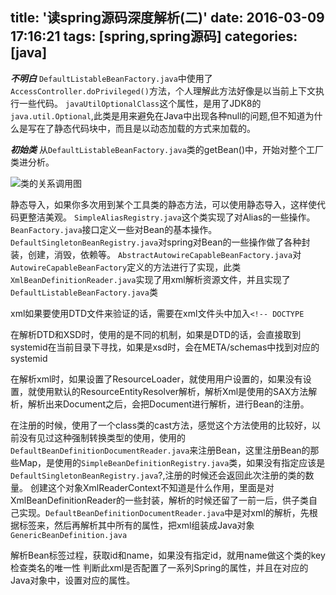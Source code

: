 title: '读spring源码深度解析(二)'
date: 2016-03-09 17:16:21
tags: [spring,spring源码]
categories: [java]
---
***不明白***
`DefaultListableBeanFactory.java`中使用了`AccessController.doPrivileged()`方法，个人理解此方法好像是以当前上下文执行一些代码。
`javaUtilOptionalClass`这个属性，是用了JDK8的`java.util.Optional`,此类是用来避免在Java中出现各种null的问题,但不知道为什么是写在了静态代码块中，而且是以动态加载的方式来加载的。


***初始类***
从`DefaultListableBeanFactory.java`类的getBean()中，开始对整个工厂类进分析。

![类的关系调用图](http://ogflhfadi.bkt.clouddn.com/DefaultListableBeanFactory.png)

静态导入，如果你多次用到某个工具类的静态方法，可以使用静态导入，这样使代码更整洁美观。
`SimpleAliasRegistry.java`这个类实现了对Alias的一些操作。
`BeanFactory.java`接口定义一些对Bean的基本操作。
`DefaultSingletonBeanRegistry.java`对spring对Bean的一些操作做了各种封装，创建，消毁，依赖等。
`AbstractAutowireCapableBeanFactory.java`对`AutowireCapableBeanFactory`定义的方法进行了实现，此类
`XmlBeanDefinitionReader.java`实现了用xml解析资源文件，并且实现了`DefaultListableBeanFactory.java`类

<!--more-->

xml如果要使用DTD文件来验证的话，需要在xml文件头中加入`<!-- DOCTYPE`

在解析DTD和XSD时，使用的是不同的机制，如果是DTD的话，会直接取到systemid在当前目录下寻找，如果是xsd时，会在META/schemas中找到对应的systemid

在解析xml时，如果设置了ResourceLoader，就使用用户设置的，如果没有设置，就使用默认的ResourceEntityResolver解析，解析Xml是使用的SAX方法解析，解析出来Document之后，会把Document进行解析，进行Bean的注册。

在注册的时候，使用了一个class类的cast方法，感觉这个方法使用的比较好，以前没有见过这种强制转换类型的使用，使用的`DefaultBeanDefinitionDocumentReader.java`来注册Bean，这里注册Bean的那些Map，是使用的`SimpleBeanDefinitionRegistry.java`类，如果没有指定应该是`DefaultSingletonBeanRegistry.java`?,注册的时候还会返回此次注册的类的数量。
创建这个对象XmlReaderContext不知道是什么作用，里面是对XmlBeanDefinitionReader的一些封装，解析的时候还留了一前一后，供子类自己实现。`DefaultBeanDefinitionDocumentReader.java`中是对xml的解析，先根据标签来，然后再解析其中所有的属性，把xml组装成Java对象`GenericBeanDefinition.java`

解析Bean标签过程，获取id和name，如果没有指定id，就用name做这个类的key
检查类名的唯一性
判断此xml是否配置了一系列Spring的属性，并且在对应的Java对象中，设置对应的属性。
